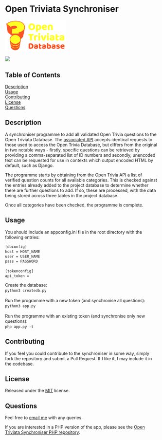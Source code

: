 # Open Triviata Synchroniser


<img src="./img/open-triviata-logo.svg" width="200" alt="Open Triviata logo"><br />


  [<img src="https://img.shields.io/badge/License-MIT-yellow.svg">](https://opensource.org/licenses/MIT)

## Table of Contents

[Description](#description)<br />[Usage](#usage)<br />[Contributing](#contributing)<br />[License](#license)<br />[Questions](#questions)<br />

## Description
A synchroniser programme to add all validated Open Trivia questions to the Open Triviata Database. The [associated API](https://github.com/paulashby/open-triviata-api) accepts identical requests to those used to access the Open Trivia Database, but differs from the original in two notable ways - firstly, specific questions can be retrieved by providing a comma-separated list of ID numbers and secondly, unencoded text can be requested for use in contexts which output encoded HTML by default, such as Django.

The programme starts by obtaining from the Open Trivia API a list of verified question counts for all available categories. This is checked against the entries already added to the project database to determine whether there are further questions to add. If so, these are processed, with the data being stored across three tables in the project database.

Once all categories have been checked, the programme is complete.

## Usage
You should include an appconfig.ini file in the root directory with the following entries:
```
[dbconfig]
host = HOST_NAME
user = USER_NAME
pass = PASSWORD

[tokenconfig]
api_token = 
```
Create the database:<br />
```python3 createdb.py```<br /><br />
Run the programme with a new token (and synchronise all questions):<br />
```python3 app.py```<br /><br />
Run the programme with an existing token (and synchronise only new questions):<br />
```php app.py -t```

## Contributing

If you feel you could contribute to the synchroniser in some way, simply fork the repository and submit a Pull Request. If I like it, I may include it in the codebase.
  
## License
  
Released under the [MIT](https://opensource.org/licenses/MIT) license.

## Questions

Feel free to [email me](mailto:paul@primitive.co?subject=OpenTriviataSynchroniser%20query%20from%20GitHub) with any queries.


If you are interested in a PHP version of the app, please see the [Open Triviata Synchroniser PHP repository](https://github.com/paulashby/open-triviata-synchroniser-php).


